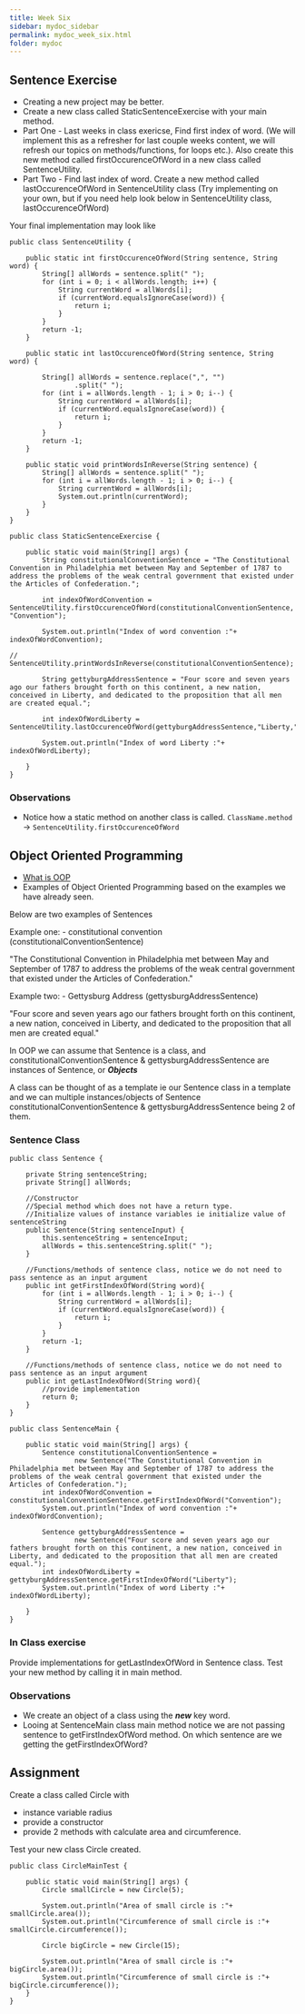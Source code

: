 ```yaml
---
title: Week Six
sidebar: mydoc_sidebar
permalink: mydoc_week_six.html
folder: mydoc
---
```


## Sentence Exercise

* Creating a new project may be better.
* Create a new class called StaticSentenceExercise with your main method.
* Part One - Last weeks in class exericse, Find first index of word. (We will implement this as a refresher for last couple weeks content, we will refresh our topics on methods/functions, for loops etc.). Also create this new method called firstOccurenceOfWord in a new class called SentenceUtility.
* Part Two - Find last index of word. Create a new method called lastOccurenceOfWord in SentenceUtility class  (Try implementing on your own, but if you need help look below in SentenceUtility class, lastOccurenceOfWord)

Your final implementation may look like

```
public class SentenceUtility {

    public static int firstOccurenceOfWord(String sentence, String word) {
        String[] allWords = sentence.split(" ");
        for (int i = 0; i < allWords.length; i++) {
            String currentWord = allWords[i];
            if (currentWord.equalsIgnoreCase(word)) {
                return i;
            }
        }
        return -1;
    }

    public static int lastOccurenceOfWord(String sentence, String word) {

        String[] allWords = sentence.replace(",", "")
                .split(" ");
        for (int i = allWords.length - 1; i > 0; i--) {
            String currentWord = allWords[i];
            if (currentWord.equalsIgnoreCase(word)) {
                return i;
            }
        }
        return -1;
    }

    public static void printWordsInReverse(String sentence) {
        String[] allWords = sentence.split(" ");
        for (int i = allWords.length - 1; i > 0; i--) {
            String currentWord = allWords[i];
            System.out.println(currentWord);
        }
    }
}
```

```
public class StaticSentenceExercise {

    public static void main(String[] args) {
        String constitutionalConventionSentence = "The Constitutional Convention in Philadelphia met between May and September of 1787 to address the problems of the weak central government that existed under the Articles of Confederation.";

        int indexOfWordConvention = SentenceUtility.firstOccurenceOfWord(constitutionalConventionSentence, "Convention");

        System.out.println("Index of word convention :"+ indexOfWordConvention);

//        SentenceUtility.printWordsInReverse(constitutionalConventionSentence);

        String gettyburgAddressSentence = "Four score and seven years ago our fathers brought forth on this continent, a new nation, conceived in Liberty, and dedicated to the proposition that all men are created equal.";

        int indexOfWordLiberty = SentenceUtility.lastOccurenceOfWord(gettyburgAddressSentence,"Liberty,");

        System.out.println("Index of word Liberty :"+ indexOfWordLiberty);

    }
}
```

### Observations

* Notice how a static method on another class is called. `ClassName.method` -> `SentenceUtility.firstOccurenceOfWord`


## Object Oriented Programming

* [What is OOP](https://www.w3schools.com/java/java_oop.asp)
* Examples of Object Oriented Programming based on the examples we have already seen.

Below are two examples of Sentences

Example one: - constitutional convention (constitutionalConventionSentence)

"The Constitutional Convention in Philadelphia met between May and September of 1787 to address the problems of the weak central government that existed under the Articles of Confederation."

Example two: - Gettysburg Address (gettysburgAddressSentence)

"Four score and seven years ago our fathers brought forth on this continent, a new nation, conceived in Liberty, and dedicated to the proposition that all men are created equal."

In OOP we can assume that Sentence is a class, and constitutionalConventionSentence & gettysburgAddressSentence are instances of Sentence, or ***Objects***

A class can be thought of as a template ie our Sentence class in a template and we can multiple instances/objects of Sentence constitutionalConventionSentence & gettysburgAddressSentence being 2 of them.

### Sentence Class

```
public class Sentence {

    private String sentenceString;
    private String[] allWords;

    //Constructor
    //Special method which does not have a return type.
    //Initialize values of instance variables ie initialize value of sentenceString
    public Sentence(String sentenceInput) {
        this.sentenceString = sentenceInput;
        allWords = this.sentenceString.split(" ");
    }

    //Functions/methods of sentence class, notice we do not need to pass sentence as an input argument
    public int getFirstIndexOfWord(String word){
        for (int i = allWords.length - 1; i > 0; i--) {
            String currentWord = allWords[i];
            if (currentWord.equalsIgnoreCase(word)) {
                return i;
            }
        }
        return -1;
    }

    //Functions/methods of sentence class, notice we do not need to pass sentence as an input argument
    public int getLastIndexOfWord(String word){
        //provide implementation
        return 0;
    }
}

```

```
public class SentenceMain {

    public static void main(String[] args) {
        Sentence constitutionalConventionSentence =
                new Sentence("The Constitutional Convention in Philadelphia met between May and September of 1787 to address the problems of the weak central government that existed under the Articles of Confederation.");
        int indexOfWordConvention = constitutionalConventionSentence.getFirstIndexOfWord("Convention");
        System.out.println("Index of word convention :"+ indexOfWordConvention);

        Sentence gettyburgAddressSentence =
                new Sentence("Four score and seven years ago our fathers brought forth on this continent, a new nation, conceived in Liberty, and dedicated to the proposition that all men are created equal.");
        int indexOfWordLiberty = gettyburgAddressSentence.getFirstIndexOfWord("Liberty");
        System.out.println("Index of word Liberty :"+ indexOfWordLiberty);

    }
}
```


### In Class exercise

Provide implementations for getLastIndexOfWord in Sentence class. Test your new method by calling it in main method.


### Observations

* We create an object of a class using the ***new*** key word.
* Looing at SentenceMain class main  method notice we are not passing sentence to getFirstIndexOfWord method. On which sentence are we getting the getFirstIndexOfWord?

## Assignment

Create a class called Circle with

 * instance variable radius
 * provide a constructor
 * provide 2 methods with calculate area and circumference.

Test your new class Circle created.

```
public class CircleMainTest {

    public static void main(String[] args) {
        Circle smallCircle = new Circle(5);

        System.out.println("Area of small circle is :"+ smallCircle.area());
        System.out.println("Circumference of small circle is :"+ smallCircle.circumference());

        Circle bigCircle = new Circle(15);

        System.out.println("Area of small circle is :"+ bigCircle.area());
        System.out.println("Circumference of small circle is :"+ bigCircle.circumference());
    }
}
```